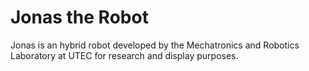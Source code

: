 # Jonas the Robot
Jonas is an hybrid robot developed by the Mechatronics and Robotics Laboratory at UTEC for research and display purposes. 
